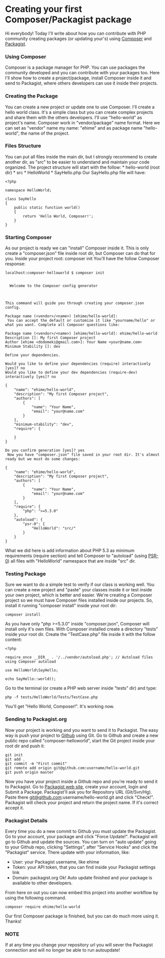 # Creating your first Composer/Packagist package

Hi everybody! Today I'll write about how you can contribute with PHP community creating packages (or updating your's) using [Composer](http://getcomposer.org/) and [Packagist](http://packagist.org/).

### Using Composer

Composer is a package manager for PHP. You can use packages the community developed and you can contribute with your packages too. Here I'll show how to create a project/package, install Composer inside it and send to Packagist, where others developers can use it inside their projects.

### Creating the Package

You can create a new project or update one to use Composer. I'll create a hello world class. It's a simple class but you can create complex projects and share them with the others developers. I'll use "hello-world" as project's name. Composer work in "vendor/package" name format. Here we can set as "vendor" name my name: "ehime" and as package name "hello-world", the name of the project.

### Files Structure

You can put all files inside the main dir, but I strongly recommend to create another dir, as "src" to be easier to understand and maintain your code organized. The project structure will start with the follow: * hello-world (root dir) * src * HelloWorld * SayHello.php Our SayHello.php file will have:

```
<?php

namespace HelloWorld;

class SayHello
{
    public static function world()
    {
        return 'Hello World, Composer!';
    }
}
```

### Starting Composer

As our project is ready we can "install" Composer inside it. This is only create a "composer.json" file inside root dir, but Composer can do that for you. Inside your project root: composer init You'll have the follow Composer response:

```
localhost:composer-helloworld $ composer init


  Welcome to the Composer config generator  



This command will guide you through creating your composer.json config.

Package name (<vendor>/<name>) [ehime/hello-world]:
 You can accept the default or customize it like "yourname/hello" or what you want. Complete all Composer questions like:

Package name (<vendor>/<name>) [ehime/hello-world]: ehime/hello-world
Description []: My first Composer project
Author [ehime <dodomeki@gmail.com>]: Your Name <your@name.com>
Minimum Stability []: dev

Define your dependencies.

Would you like to define your dependencies (require) interactively [yes]? no
Would you like to define your dev dependencies (require-dev) interactively [yes]? no

{
    "name": "ehime/hello-world",
    "description": "My first Composer project",
    "authors": [
        {
            "name": "Your Name",
            "email": "your@name.com"
        }
    ],
    "minimum-stability": "dev",
    "require": {

    }
}

Do you confirm generation [yes]? yes
 Now you have "composer.json" file saved in your root dir. It's almost ready but we must do some changes:

{
    "name": "ehime/hello-world",
    "description": "My first Composer project",
    "authors": [
        {
            "name": "Your Name",
            "email": "your@name.com"
        }
    ],
    "require": {
        "php": ">=5.3.0"
    },
    "autoload": {
        "psr-0": {
            "HelloWorld": "src/"
        }
    }
}
```

What we did here is add information about PHP 5.3 as minimum requirements (require section) and tell Composer to "autoload" (using [PSR-0](https://github.com/php-fig/fig-standards/blob/master/accepted/PSR-0.md)) all files with "HelloWorld" namespace that are inside "src" dir.

### Testing Package

Sure we want to do a simple test to verify if our class is working well. You can create a new project and "paste" your classes inside it or test inside your own project, which is better and easier. We're creating a Composer project so we must have Composer files installed inside our projects. So, install it running "composer install" inside your root dir:

`composer install`

As you have only "php >=5.3.0" inside "composer.json", Composer will install only it's own files. With Composer installed create a directory "tests" inside your root dir. Create the "TestCase.php" file inside it with the follow content:

```
<?php

require_once __DIR__ . '/../vendor/autoload.php'; // Autoload files using Composer autoload

use HelloWorld\SayHello;

echo SayHello::world();
```

Go to the terminal (or create a PHP web server inside "tests" dir) and type:

`php -f tests/HelloWorld/Tests/TestCase.php`

You'll get "Hello World, Composer!". It's working now.

### Sending to Packagist.org

Now your project is working and you want to send it to Packagist. The easy way is push your project to [Github](http://github.com/) using Git. Go to Github and create a new public repo called "composer-helloworld", start the Git project inside your root dir and push it:

```
git init
git add .
git commit -m "First commit"
git remote add origin git@github.com:username/hello-world.git
git push origin master
```

Now you have your project inside a Github repo and you're ready to send it to Packagist. Go to [Packagist web site](http://packagist.org/), create your account, login and Submit a Package. Packagist'll ask you for Repository URL (Git/Svn/Hg). Paste there git@github.com:username/hello-world.git and click "Check!". Packagist will check your project and return the project name. If it's correct accept it.

### Packagist Details

Every time you do a new commit to Github you must update the Packagist. Go to your account, your package and click "Force Update!". Packagist will go to Github and update the sources. You can turn on "auto update" going to your Github repo, clicking "Settings", after "Service Hooks" and click the "Packagist" service. There update with your information, like:

 * User: your Packagist username, like ehime
 * Token: your API token, that you can find inside your Packagist settings link
 * Domain: packagist.org Ok! Auto update finished and your package is available to other developers.

From here on out you can now embed this project into another workflow by using the following command.

`composer require ehime/hello-world`

Our first Composer package is finished, but you can do much more using it. Thanks!

### NOTE

If at any time you change your repository url you will sever the Packagist connection and will no longer be able to run autoupdate!
